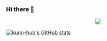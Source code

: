 ### Hi there 👋

<div align="center"> <img src="https://metrics.lecoq.io/kunn-hub?template=classic&base=header%2C%20activity%2C%20community%2C%20repositories%2C%20metadata&base.indepth=false&base.hireable=false&base.skip=false&config.timezone=Asia%2FShanghai"> </div>

[![kunn-hub's GitHub stats](https://github-readme-stats.vercel.app/apikunn-hubanuraghazra)](https://github.com/anuraghazra/github-readme-stats)
